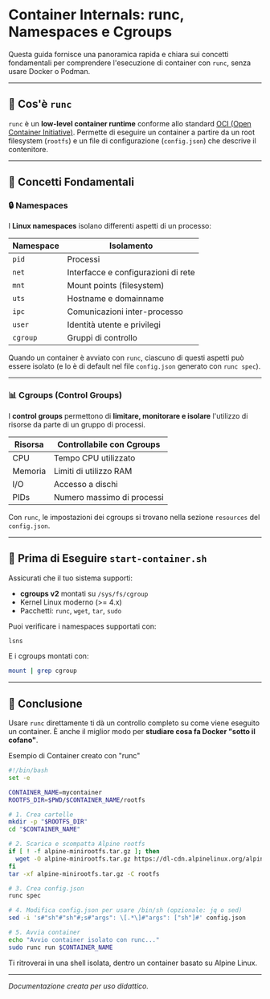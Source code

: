 # Container Internals: runc, Namespaces e Cgroups

Questa guida fornisce una panoramica rapida e chiara sui concetti fondamentali per comprendere l'esecuzione di container con `runc`, senza usare Docker o Podman.

---

## 🧰 Cos'è `runc`

`runc` è un **low-level container runtime** conforme allo standard [OCI (Open Container Initiative)](https://opencontainers.org/). 
Permette di eseguire un container a partire da un root filesystem (`rootfs`) e un file di configurazione (`config.json`) che descrive il contenitore.

---

## 🧱 Concetti Fondamentali

### 🔒 Namespaces

I **Linux namespaces** isolano differenti aspetti di un processo:

| Namespace       | Isolamento                            |
|-----------------|----------------------------------------|
| `pid`           | Processi                               |
| `net`           | Interfacce e configurazioni di rete    |
| `mnt`           | Mount points (filesystem)              |
| `uts`           | Hostname e domainname                  |
| `ipc`           | Comunicazioni inter-processo           |
| `user`          | Identità utente e privilegi            |
| `cgroup`        | Gruppi di controllo                    |

Quando un container è avviato con `runc`, ciascuno di questi aspetti può essere isolato (e lo è di default nel file `config.json` generato con `runc spec`).

---

### 📊 Cgroups (Control Groups)

I **control groups** permettono di **limitare, monitorare e isolare** l'utilizzo di risorse da parte di un gruppo di processi.

| Risorsa     | Controllabile con Cgroups |
|-------------|----------------------------|
| CPU         | Tempo CPU utilizzato       |
| Memoria     | Limiti di utilizzo RAM     |
| I/O         | Accesso a dischi           |
| PIDs        | Numero massimo di processi|

Con `runc`, le impostazioni dei cgroups si trovano nella sezione `resources` del `config.json`.

---

## 🧪 Prima di Eseguire `start-container.sh`

Assicurati che il tuo sistema supporti:

- **cgroups v2** montati su `/sys/fs/cgroup`
- Kernel Linux moderno (>= 4.x)
- Pacchetti: `runc`, `wget`, `tar`, `sudo`

Puoi verificare i namespaces supportati con:

```bash
lsns
```

E i cgroups montati con:

```bash
mount | grep cgroup
```

---

## 📌 Conclusione

Usare `runc` direttamente ti dà un controllo completo su come viene eseguito un container. È anche il miglior modo per **studiare cosa fa Docker "sotto il cofano"**.

Esempio di Container creato con "runc"

```bash
#!/bin/bash
set -e

CONTAINER_NAME=mycontainer
ROOTFS_DIR=$PWD/$CONTAINER_NAME/rootfs

# 1. Crea cartelle
mkdir -p "$ROOTFS_DIR"
cd "$CONTAINER_NAME"

# 2. Scarica e scompatta Alpine rootfs
if [ ! -f alpine-minirootfs.tar.gz ]; then
  wget -O alpine-minirootfs.tar.gz https://dl-cdn.alpinelinux.org/alpine/latest-stable/releases/x86_64/alpine-minirootfs-3.19.1-x86_64.tar.gz
fi
tar -xf alpine-minirootfs.tar.gz -C rootfs

# 3. Crea config.json
runc spec

# 4. Modifica config.json per usare /bin/sh (opzionale: jq o sed)
sed -i 's#"sh"#"sh"#;s#"args": \[.*\]#"args": ["sh"]#' config.json

# 5. Avvia container
echo "Avvio container isolato con runc..."
sudo runc run $CONTAINER_NAME

```

Ti ritroverai in una shell isolata, dentro un container basato su Alpine Linux.

---

*Documentazione creata per uso didattico.*
